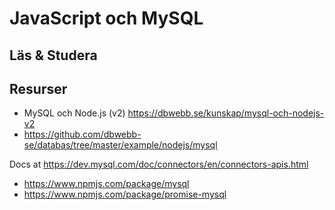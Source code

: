 JavaScript och MySQL
====================


Läs & Studera
--------------------


Resurser
--------------------

* MySQL och Node.js (v2) https://dbwebb.se/kunskap/mysql-och-nodejs-v2
* https://github.com/dbwebb-se/databas/tree/master/example/nodejs/mysql


Docs at https://dev.mysql.com/doc/connectors/en/connectors-apis.html

* https://www.npmjs.com/package/mysql
* https://www.npmjs.com/package/promise-mysql
